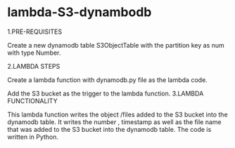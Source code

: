 # lambda-S3-dynambodb 
1.PRE-REQUISITES

   Create a new dynamodb table S3ObjectTable with the partition key as num with type Number. 

2.LAMBDA STEPS

Create a lambda function with dynamodb.py file as the lambda code. 

Add the S3 bucket as the trigger to the lambda function. 
3.LAMBDA FUNCTIONALITY

This lambda function writes the object /files added to the S3 bucket into the dynamodb table. It writes the number , timestamp as well as 
the file name that was added to the S3 bucket into the dynamodb table. The code is written in Python.

